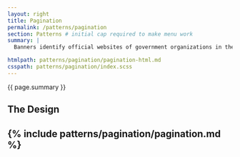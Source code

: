 ```yaml
---
layout: right
title: Pagination
permalink: /patterns/pagination
section: Patterns # initial cap required to make menu work
summary: |
  Banners identify official websites of government organizations in the United States. They also help visitors understand whether a website is official and secure.

htmlpath: patterns/pagination/pagination-html.md
csspath: patterns/pagination/index.scss
---
```

{{ page.summary }}

## The Design
{% include patterns/pagination/pagination.md %}
---